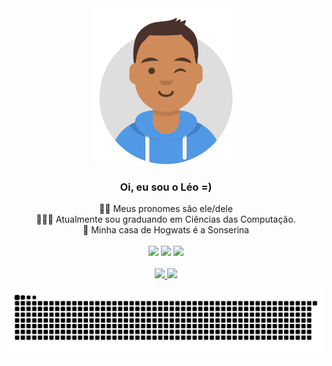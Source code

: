 <div align ="center"><img src="/avatar.svg" alt="avatar" height="250px"></div>

### <div align="center">Oi, eu sou o Léo =)</div>

<div align="center">
  🏳️‍🌈 Meus pronomes são ele/dele <br>
  👨🏾‍💻 Atualmente sou graduando em Ciências das Computação.<br>
  🐍 Minha casa de Hogwats é a Sonserina
</div>

<br>  
<div align="center">
  <a href="https://www.linkedin.com/in/le-moreira/" target="_blank"><img src="https://cdn-icons-png.flaticon.com/512/145/145807.png" height="30px" target="_blank" ></a>
  <a href="https://instagram.com/oi.leomoreira" target="_blank"><img src="https://cdn-icons-png.flaticon.com/512/1409/1409946.png" height="30px" target="_blank"></a>
  <a href = "mailto:leonardo.espindola.moreira@gmail.com" target="_black"><img src="https://cdn-icons-png.flaticon.com/512/906/906312.png" height="30px" target="_blank"></a>
</div>

<br>  
<div align="center">
  <a href="https://github.com/HiLeomoreira">
  <img height="150em" src="https://github-readme-stats.vercel.app/api?username=HiLeomoreira&show_icons=true&theme=dark&include_all_commits=true&count_private=true"/>
  <img height="150em" src="https://github-readme-stats.vercel.app/api/top-langs/?username=HiLeomoreira&layout=compact&langs_count=7&theme=dark"/>
</div>

  ![Snake animation](https://github.com/HiLeomoreira/HiLeomoreira/blob/output/github-contribution-grid-snake.svg)

